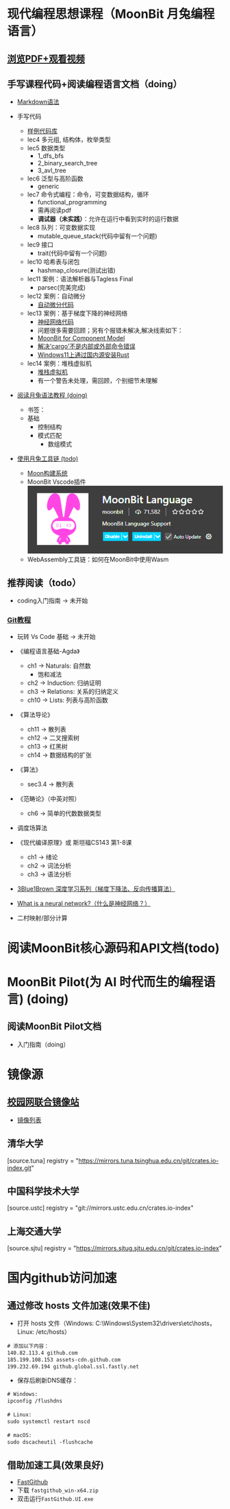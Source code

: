 # 现代编程思想课程（MoonBit 月兔编程语言）

## [浏览PDF+观看视频](https://www.moonbitlang.cn/course/)

## 手写课程代码+阅读编程语言文档（doing）

- [Markdown语法](./Markdown语法.md)

- 手写代码
    - [样例代码库](https://try.moonbitlang.cn/)
    - lec4 多元组, 结构体，枚举类型
    - lec5 数据类型
        - 1_dfs_bfs
        - 2_binary_search_tree
        - 3_avl_tree
    - lec6 泛型与高阶函数
        - generic
    - lec7 命令式编程：命令，可变数据结构，循环
        - functional_programming
        - 需再阅读pdf
        - **调试器（未实践）**：允许在运行中看到实时的运行数据
    - lec8 队列：可变数据实现
        - mutable_queue_stack(代码中留有一个问题)
    - lec9 接口
        - trait(代码中留有一个问题)
    - lec10 哈希表与闭包
        - hashmap_closure(测试出错)
    - lec11 案例：语法解析器与Tagless Final
        - parsec(完美完成)
    - lec12 案例：自动微分
        - [自动微分代码](./lec12/automatic_differentiation.mbt)
    - lec13 案例：基于梯度下降的神经网络
        - [神经网络代码](./lec13/neural_network.mbt)
        - 问题很多需要回顾；另有个报错未解决,解决线索如下：
        - [MoonBit for Component Model](https://docs.moonbitlang.cn/toolchain/wasm/component-model-tutorial.html)
        - [解决'cargo'不是内部或外部命令错误](https://cn.bing.com/search?q=cargo%3A%20The%20term%20%27cargo%27%20is%20not%20recognized%20as%20a%20name%20of%20a%20cmdlet%2C%20function%2C%20script%20file%2C%20or%20executable%20program.%20Check%20the%20spelling%20of%20the%20name%2C%20or%20if%20a%20path%20was%20included%2C%20verify%20that%20the%20path%20is%20correct%20and%20try%20again.&qs=n&form=QBRE&sp=-1&lq=0&pq=&sc=0-0&sk=&cvid=34C688572CEC47EDB1BBCE3C264C0D91)
        - [Windows11上通过国内源安装Rust](https://www.sunzhongwei.com/windows-11-install-rust-with-china-mirror)
    - lec14 案例：堆栈虚拟机
        - [堆栈虚拟机](./lec14/stack_machine.mbt)
        - 有一个警告未处理，需回顾，个别细节未理解

- [阅读月兔语法教程 (doing)](https://docs.moonbitlang.com/zh-cn/latest/language/index.html)
    - 书签：
    - 基础
        - 控制结构
        - 模式匹配
            - 数组模式
- [使用月兔工具链 (todo)](https://docs.moonbitlang.com/zh-cn/latest/toolchain/index.html)
    - [Moon构建系统](./Moon构建系统.md)
    - MoonBit Vscode插件
    ![VSCode扩展](./pics/MoonBitLanguageSupport.webp)
    - WebAssembly工具链：如何在MoonBit中使用Wasm 

## 推荐阅读（todo）
- coding入门指南 -> 未开始

### [Git教程](./适合个人的Git教程.md)

- 玩转 Vs Code 基础 -> 未开始

- 《编程语言基础-Agda》
    - ch1 -> Naturals: 自然数 
        - 饱和减法
    - ch2 -> Induction: 归纳证明
    - ch3 -> Relations: 关系的归纳定义
    - ch10 -> Lists: 列表与高阶函数

- 《算法导论》
    - ch11 -> 散列表
    - ch12 -> 二叉搜索树
    - ch13 -> 红黑树
    - ch14 -> 数据结构的扩张

- 《算法》
    - sec3.4 -> 散列表

- 《范畴论》（中英对照）
    - ch6 -> 简单的代数数据类型

- 调度场算法

- 《现代编译原理》或 斯坦福CS143 第1-8课
    - ch1 -> 绪论
    - ch2 -> 词法分析
    - ch3 -> 语法分析

- [3Blue1Brown 深度学习系列（梯度下降法、反向传播算法）](https://space.bilibili.com/88461692/lists?sid=1528929)

- [What is a neural network?（什么是神经网络？）](https://www.ibm.com/cn-zh/think/topics/neural-networks)

- ⼆村映射/部分计算

# 阅读MoonBit核心源码和API文档(todo)

# MoonBit Pilot(为 AI 时代而生的编程语言) (doing)
## 阅读MoonBit Pilot文档
- 入门指南（doing）



# 镜像源
## [校园网联合镜像站](https://mirrors.cernet.edu.cn/)
- [镜像列表](https://mirrors.cernet.edu.cn/list)

## 清华大学
[source.tuna]
registry = "https://mirrors.tuna.tsinghua.edu.cn/git/crates.io-index.git"

## 中国科学技术大学
[source.ustc]
registry = "git://mirrors.ustc.edu.cn/crates.io-index"

## 上海交通大学
[source.sjtu]
registry = "https://mirrors.sjtug.sjtu.edu.cn/git/crates.io-index"

# 国内github访问加速
## 通过修改 hosts 文件加速(效果不佳)
- 打开 hosts 文件（Windows: C:\Windows\System32\drivers\etc\hosts，Linux: /etc/hosts）
```
# 添加以下内容：
140.82.113.4 github.com
185.199.108.153 assets-cdn.github.com
199.232.69.194 github.global.ssl.fastly.net

```
- 保存后刷新DNS缓存：
```
# Windows:
ipconfig /flushdns

# Linux:
sudo systemctl restart nscd

# macOS:
sudo dscacheutil -flushcache
```
## 借助加速工具(效果良好)
- [FastGithub](https://gitee.com/vscene/FastGithub/releases)
- 下载 `fastgithub_win-x64.zip`
- 双击运行`FastGithub.UI.exe`